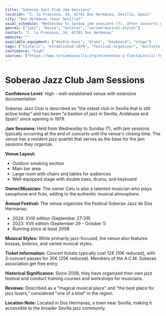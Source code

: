 ```yaml
---
title: "Soberao Jazz Club Jam Sessions"
location: "C. la Francesa, 34, 41701 Dos Hermanas, Sevilla, Spain"
city: "Dos Hermanas (near Sevilla)"
usual_schedule: "Wednesday to Sunday jam sessions (?), after concerts until closing"
genres: ["jazz", "bossa", "boleros", "varied-musical-styles"]
contact: "C. la Francesa, 34, 41701 Dos Hermanas"
website: ""
available_equipment: ["double-bass", "drums", "keyboard", "stage"]
tags: ["historic", "established-1979", "festival-organizer", "multiple-areas", "resident-quartet"]
confidence: "high"
sources: ["https://www.turismosevilla.org/es/eventos-y-fiestas/xviii-festival-soberao-jazz-de-dos-hermanas-2024", "https://wanderlog.com/place/details/338372/pub-soberao-jazz", "https://twitter.com/clubsoberaojazz", "https://www.facebook.com/SoberaoJazzFest/", "https://www.tripadvisor.es/Attraction_Review-g659305-d7797393-Reviews-Soberao_Jazz-Dos_Hermanas_Province_of_Seville_Andalucia.html"]
---
```


# Soberao Jazz Club Jam Sessions

**Confidence Level:** High - well-established venue with extensive documentation

Soberao Jazz Club is described as "the oldest club in Sevilla that is still active today" and has been "a bastion of jazz in Sevilla, Andalusia and Spain" since opening in 1979.

**Jam Sessions:** Held from Wednesday to Sunday (?), with jam sessions typically occurring at the end of concerts until the venue's closing time. The venue has a resident jazz quartet that serves as the base for the jam sessions they organize.

**Venue Layout:**
- Outdoor smoking section
- Main bar area
- Large room with chairs and tables for audiences
- Well-equipped stage with double bass, drums, and keyboard

**Owner/Musician:** The owner Celu is also a talented musician who plays saxophone and flute, adding to the authentic musical atmosphere.

**Annual Festival:** The venue organizes the Festival Soberao Jazz de Dos Hermanas:
- 2024: XVIII edition (September 27-29)
- 2023: XVII edition (September 29 - October 1)
- Running since at least 2008

**Musical Styles:** While primarily jazz-focused, the venue also features bossas, boleros, and varied musical styles.

**Ticket Information:** Concert tickets typically cost 12€ (10€ reduced), with 3-concert passes for 30€ (25€ reduced). Members of the A.C.M. Soberao association get free entry.

**Historical Significance:** Since 2008, they have organized their own jazz festival and conduct training courses and workshops for musicians.

**Reviews:** Described as a "magical musical place" and "the best place for jazz lovers," considered "one of a kind" in the region.

**Location Note:** Located in Dos Hermanas, a town near Sevilla, making it accessible to the broader Sevilla jazz community.
